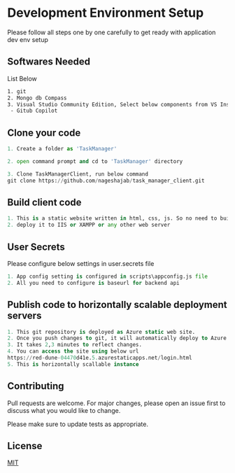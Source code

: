 # Development Environment Setup

Please follow all steps one by one carefully to get ready with application dev env setup

## Softwares Needed

List Below

```bash
1. git
2. Mongo db Compass
3. Visual Studio Community Edition, Select below components from VS Installer
 - Gitub Copilot
```

## Clone your code

```python
1. Create a folder as 'TaskManager'

2. open command prompt and cd to 'TaskManager' directory

3. Clone TaskManagerClient, run below command
git clone https://github.com/nageshajab/task_manager_client.git

```

## Build client code
```python
1. This is a static website written in html, css, js. So no need to build it
2. deploy it to IIS or XAMPP or any other web server
```

## User Secrets
Please configure below settings in user.secrets file
```python
1. App config setting is configured in scripts\appconfig.js file
2. All you need to configure is baseurl for backend api
```

## Publish code to horizontally scalable deployment servers 
```sql
1. This git repository is deployed as Azure static web site.
2. Once you push changes to git, it will automatically deploy to Azure static web site
3. It takes 2,3 minutes to reflect changes.
4. You can access the site using below url
https://red-dune-04470d41e.5.azurestaticapps.net/login.html
5. This is horizontally scallable instance
```

## Contributing

Pull requests are welcome. For major changes, please open an issue first
to discuss what you would like to change.

Please make sure to update tests as appropriate.

## License

[MIT](https://choosealicense.com/licenses/mit/)